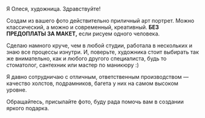 Я Олеся, художница. Здравствуйте!

Создам из вашего фото действительно приличный арт портрет. Можно классический, а можно и современный, креативный. **БЕЗ ПРЕДОПЛАТЫ ЗА МАКЕТ,** если рисуем одного человека.

Сделаю намного круче, чем в любой студии, работала в нескольких и знаю все процессы изнутри. И, поверьте, художника стоит выбирать так же внимательно, как и любого другого специалиста, будь то стоматолог, сантехник или мастер по маникюру :)

Я давно сотрудничаю с отличным, ответственным производством — качество холстов, подрамников, багета у них на самом высоком уровне.

Обращайтесь, присылайте фото, буду рада помочь вам в создании яркого подарка.